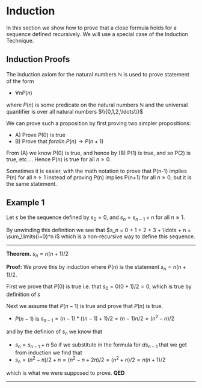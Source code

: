 # Induction
In this section we show how to prove that a close formula holds for a sequence defined recursively.
We will use a special case of the Induction Technique.

## Induction Proofs
The induction axiom for the natural numbers $\mathbb{N}$ is used to prove statement of the form
* $\forall n P(n)$

where $P(n)$ is some predicate on the natural numbers $\mathbb{N}$ and the universal quantifier is over all natural numbers $\\{0,1,2,\ldots\\}$

We can prove such a proposition by first proving two simpler propositions:
* A) Prove $P(0)$ is true
* B) Prove that $forall n. P(n) \rightarrow P(n+1)$

From (A) we know P(0) is true, and hence by (B) P(1) is true, and so P(2) is true, etc....
Hence P(n) is true for all $n\ge 0$.

Sometimes it is easier, with the math notation to prove that P(n-1) implies P(n) for all $n\ge 1$
instead of proving P(n) implies P(n+1) for all $n\ge 0$, but it is the same statement.

## Example 1
Let $s$ be the sequence defined by $s_0=0$, and $s_n=s_{n-1}+n$ for all $n\ge 1$.

By unwinding this definition we see that $s_n = 0 + 1 + 2 + 3 + \ldots + n = \sum_\limits{i=0}^n i$
which is a non-recursive way to define this sequence.

---

**Theorem.** $s_n = n(n+1)/2$

**Proof:** We prove this by induction where $P(n)$ is the statement $s_n = n(n+1)/2$.

First we prove that $P(0)$ is true i.e. that $s_0 = 0(0+1)/2 = 0$, which is true by definition of $s$

Next we assume that $P(n-1)$ is true and prove that $P(n)$ is true.
* $P(n-1)$ is $s_{n-1} = (n-1) * ((n-1)+1)/2 = (n-1)n/2 = (n^2-n)/2$

and by the definion of $s_n$ we know that
* $s_n = s_{n-1} + n$
So if we substitute in the formula for $ds_{n-1}$ that we get from induction we find that
* $s_n = (n^2-n)/2 + n = (n^2-n+2n)/2 = (n^2+n)/2 = n(n+1)/2$

which is what we were supposed to prove. **QED**

---



